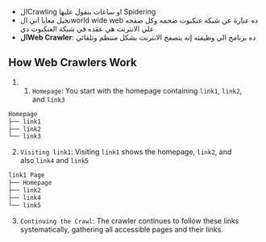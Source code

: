 - الCrawling او ساعات بنقول عليها Spidering
- تخيل معايا اني الworld wide web ده عبارة عن شبكه عنكبوت ضحمه وكل صفحه علي الانترنت هي عقده في شبكة العنكبوت دي
- **الWeb Crawler**: ده برنامج الي وظيفته إنه يتصفح الانترنت بشكل منتظم وتلقائي
## How Web Crawlers Work
1. 1. `Homepage`: You start with the homepage containing `link1`, `link2`, and `link3`
```txt
Homepage
├── link1
├── link2
└── link3
```
2. `Visiting link1`: Visiting `link1` shows the homepage, `link2`, and also `link4` and `link5`
```txt
link1 Page
├── Homepage
├── link2
├── link4
└── link5
```
3. `Continuing the Crawl`: The crawler continues to follow these links systematically, gathering all accessible pages and their links.